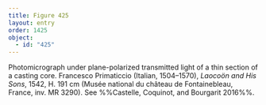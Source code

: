 ```yaml
---
title: Figure 425
layout: entry
order: 1425
object:
  - id: "425"
---
```


Photomicrograph under plane-polarized transmitted light of a thin section of a casting core. Francesco Primaticcio (Italian, 1504–1570), *Laocoön and His Sons*, 1542, H. 191 cm (Musée national du château de Fontainebleau, France, inv. MR 3290). See %%Castelle, Coquinot, and Bourgarit 2016%%.
